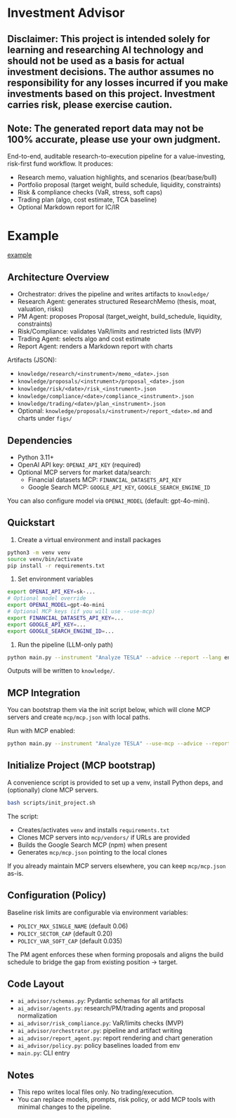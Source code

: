 # Investment Advisor

## Disclaimer: This project is intended solely for learning and researching AI technology and should not be used as a basis for actual investment decisions. The author assumes no responsibility for any losses incurred if you make investments based on this project. Investment carries risk, please exercise caution.

## Note: The generated report data may not be 100% accurate, please use your own judgment.

End-to-end, auditable research-to-execution pipeline for a value-investing, risk-first fund workflow. It produces:

- Research memo, valuation highlights, and scenarios (bear/base/bull)
- Portfolio proposal (target weight, build schedule, liquidity, constraints)
- Risk & compliance checks (VaR, stress, soft caps)
- Trading plan (algo, cost estimate, TCA baseline)
- Optional Markdown report for IC/IR

# Example

[example](examples/en/TESLA/report_2025-08-31.md)

## Architecture Overview

- Orchestrator: drives the pipeline and writes artifacts to `knowledge/`
- Research Agent: generates structured ResearchMemo (thesis, moat, valuation, risks)
- PM Agent: proposes Proposal (target_weight, build_schedule, liquidity, constraints)
- Risk/Compliance: validates VaR/limits and restricted lists (MVP)
- Trading Agent: selects algo and cost estimate
- Report Agent: renders a Markdown report with charts

Artifacts (JSON):

- `knowledge/research/<instrument>/memo_<date>.json`
- `knowledge/proposals/<instrument>/proposal_<date>.json`
- `knowledge/risk/<date>/risk_<instrument>.json`
- `knowledge/compliance/<date>/compliance_<instrument>.json`
- `knowledge/trading/<date>/plan_<instrument>.json`
- Optional: `knowledge/proposals/<instrument>/report_<date>.md` and charts under `figs/`

## Dependencies

- Python 3.11+
- OpenAI API key: `OPENAI_API_KEY` (required)
- Optional MCP servers for market data/search:
  - Financial datasets MCP: `FINANCIAL_DATASETS_API_KEY`
  - Google Search MCP: `GOOGLE_API_KEY`, `GOOGLE_SEARCH_ENGINE_ID`

You can also configure model via `OPENAI_MODEL` (default: gpt-4o-mini).

## Quickstart

1. Create a virtual environment and install packages

```bash
python3 -m venv venv
source venv/bin/activate
pip install -r requirements.txt
```

1. Set environment variables

```bash
export OPENAI_API_KEY=sk-...
# Optional model override
export OPENAI_MODEL=gpt-4o-mini
# Optional MCP keys (if you will use --use-mcp)
export FINANCIAL_DATASETS_API_KEY=...
export GOOGLE_API_KEY=...
export GOOGLE_SEARCH_ENGINE_ID=...
```

1. Run the pipeline (LLM-only path)

```bash
python main.py --instrument "Analyze TESLA" --advice --report --lang en
```

Outputs will be written to `knowledge/`.

## MCP Integration

You can bootstrap them via the init script below, which will clone MCP servers and create `mcp/mcp.json` with local paths.

Run with MCP enabled:

```bash
python main.py --instrument "Analyze TESLA" --use-mcp --advice --report --lang en
```

## Initialize Project (MCP bootstrap)

A convenience script is provided to set up a venv, install Python deps, and (optionally) clone MCP servers.

```bash
bash scripts/init_project.sh
```

The script:

- Creates/activates `venv` and installs `requirements.txt`
- Clones MCP servers into `mcp/vendors/` if URLs are provided
- Builds the Google Search MCP (npm) when present
- Generates `mcp/mcp.json` pointing to the local clones

If you already maintain MCP servers elsewhere, you can keep `mcp/mcp.json` as-is.

## Configuration (Policy)

Baseline risk limits are configurable via environment variables:

- `POLICY_MAX_SINGLE_NAME` (default 0.06)
- `POLICY_SECTOR_CAP` (default 0.20)
- `POLICY_VAR_SOFT_CAP` (default 0.035)

The PM agent enforces these when forming proposals and aligns the build schedule to bridge the gap from existing position -> target.

## Code Layout

- `ai_advisor/schemas.py`: Pydantic schemas for all artifacts
- `ai_advisor/agents.py`: research/PM/trading agents and proposal normalization
- `ai_advisor/risk_compliance.py`: VaR/limits checks (MVP)
- `ai_advisor/orchestrator.py`: pipeline and artifact writing
- `ai_advisor/report_agent.py`: report rendering and chart generation
- `ai_advisor/policy.py`: policy baselines loaded from env
- `main.py`: CLI entry

## Notes

- This repo writes local files only. No trading/execution.
- You can replace models, prompts, risk policy, or add MCP tools with minimal changes to the pipeline.
